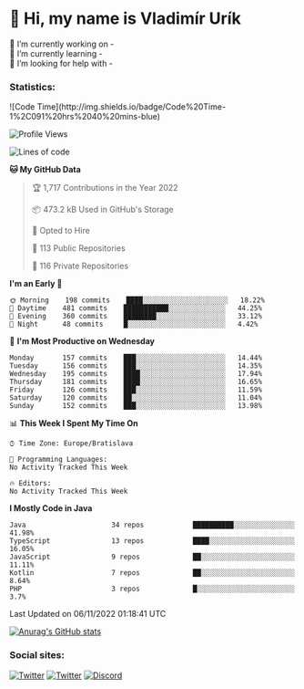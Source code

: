 <h1> 👋 Hi, my name is Vladimír Urík</h1>
<p>
 🔭 I’m currently working on -<br>
 🌱 I’m currently learning -<br>
 🤔 I’m looking for help with -<br>
</p>
<h3>Statistics:</h3>
<!--START_SECTION:waka-->
![Code Time](http://img.shields.io/badge/Code%20Time-1%2C091%20hrs%2040%20mins-blue)

![Profile Views](http://img.shields.io/badge/Profile%20Views-6-blue)

![Lines of code](https://img.shields.io/badge/From%20Hello%20World%20I%27ve%20Written-4%20Million%20lines%20of%20code-blue)

**🐱 My GitHub Data** 

> 🏆 1,717 Contributions in the Year 2022
 > 
> 📦 473.2 kB Used in GitHub's Storage 
 > 
> 💼 Opted to Hire
 > 
> 📜 113 Public Repositories 
 > 
> 🔑 116 Private Repositories  
 > 
**I'm an Early 🐤** 

```text
🌞 Morning    198 commits    ████░░░░░░░░░░░░░░░░░░░░░   18.22% 
🌆 Daytime    481 commits    ███████████░░░░░░░░░░░░░░   44.25% 
🌃 Evening    360 commits    ████████░░░░░░░░░░░░░░░░░   33.12% 
🌙 Night      48 commits     █░░░░░░░░░░░░░░░░░░░░░░░░   4.42%

```
📅 **I'm Most Productive on Wednesday** 

```text
Monday       157 commits    ███░░░░░░░░░░░░░░░░░░░░░░   14.44% 
Tuesday      156 commits    ███░░░░░░░░░░░░░░░░░░░░░░   14.35% 
Wednesday    195 commits    ████░░░░░░░░░░░░░░░░░░░░░   17.94% 
Thursday     181 commits    ████░░░░░░░░░░░░░░░░░░░░░   16.65% 
Friday       126 commits    ███░░░░░░░░░░░░░░░░░░░░░░   11.59% 
Saturday     120 commits    ██░░░░░░░░░░░░░░░░░░░░░░░   11.04% 
Sunday       152 commits    ███░░░░░░░░░░░░░░░░░░░░░░   13.98%

```


📊 **This Week I Spent My Time On** 

```text
⌚︎ Time Zone: Europe/Bratislava

💬 Programming Languages: 
No Activity Tracked This Week

🔥 Editors: 
No Activity Tracked This Week

```

**I Mostly Code in Java** 

```text
Java                     34 repos            ██████████░░░░░░░░░░░░░░░   41.98% 
TypeScript               13 repos            ████░░░░░░░░░░░░░░░░░░░░░   16.05% 
JavaScript               9 repos             ██░░░░░░░░░░░░░░░░░░░░░░░   11.11% 
Kotlin                   7 repos             ██░░░░░░░░░░░░░░░░░░░░░░░   8.64% 
PHP                      3 repos             █░░░░░░░░░░░░░░░░░░░░░░░░   3.7%

```



 Last Updated on 06/11/2022 01:18:41 UTC
<!--END_SECTION:waka-->

[![Anurag's GitHub stats](https://github-readme-stats.vercel.app/api?username=vladimir-urik)](https://github.com/anuraghazra/github-readme-stats)

<h3>Social sites:</h3>
<p><a href="https://twitter.com/GGGEDR" target="_blank"><img alt="Twitter" src="https://img.shields.io/badge/twitter-%231DA1F2.svg?&style=for-the-badge&logo=twitter&logoColor=white" /></a> <a href="https://www.reddit.com/user/GGGEDR" target="_blank"><img alt="Twitter" src="https://img.shields.io/badge/reddit-%23FE6262.svg?&style=for-the-badge&logo=reddit&logoColor=white" /></a> <a href="https://discord.com/users/535708984959827978" target="_blank"><img alt="Discord" src="https://img.shields.io/badge/discord-%235865f2.svg?&style=for-the-badge&logo=discord&logoColor=white" />
</p>

